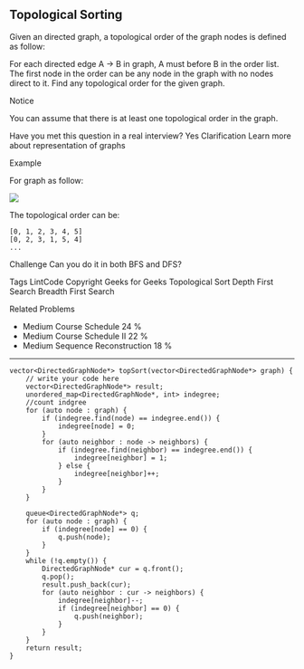 ## Topological Sorting  ##

Given an directed graph, a topological order of the graph nodes is defined as follow:

For each directed edge A -> B in graph, A must before B in the order list.
The first node in the order can be any node in the graph with no nodes direct to it.
Find any topological order for the given graph.

 Notice

You can assume that there is at least one topological order in the graph.

Have you met this question in a real interview? Yes
Clarification
Learn more about representation of graphs

Example

For graph as follow:

![](https://encrypted-tbn0.gstatic.com/images?q=tbn:ANd9GcThE9AgZZszyhwe0o9qpp3VyizdIj9kWwMY50HiQEysXvkSLsoZ)

The topological order can be:

	[0, 1, 2, 3, 4, 5]
	[0, 2, 3, 1, 5, 4]
	...
Challenge 
Can you do it in both BFS and DFS?

Tags 
LintCode Copyright Geeks for Geeks Topological Sort Depth First Search Breadth First Search

Related Problems 

- Medium Course Schedule 24 %
- Medium Course Schedule II 22 %
- Medium Sequence Reconstruction 18 %

----------
	vector<DirectedGraphNode*> topSort(vector<DirectedGraphNode*> graph) {
	    // write your code here
	    vector<DirectedGraphNode*> result;
	    unordered_map<DirectedGraphNode*, int> indegree;
	    //count indgree
	    for (auto node : graph) {
	        if (indegree.find(node) == indegree.end()) {
	            indegree[node] = 0;
	        }
	        for (auto neighbor : node -> neighbors) {
	            if (indegree.find(neighbor) == indegree.end()) {
	                indegree[neighbor] = 1;
	            } else {
	                indegree[neighbor]++;
	            }
	        }
	    }
	
	    queue<DirectedGraphNode*> q;
	    for (auto node : graph) {
	        if (indegree[node] == 0) {
	            q.push(node);
	        }
	    }
	    while (!q.empty()) {
	        DirectedGraphNode* cur = q.front();
	        q.pop();
	        result.push_back(cur);
	        for (auto neighbor : cur -> neighbors) {
	            indegree[neighbor]--;
	            if (indegree[neighbor] == 0) {
	                q.push(neighbor);
	            }
	        }
	    }
	    return result;
	}